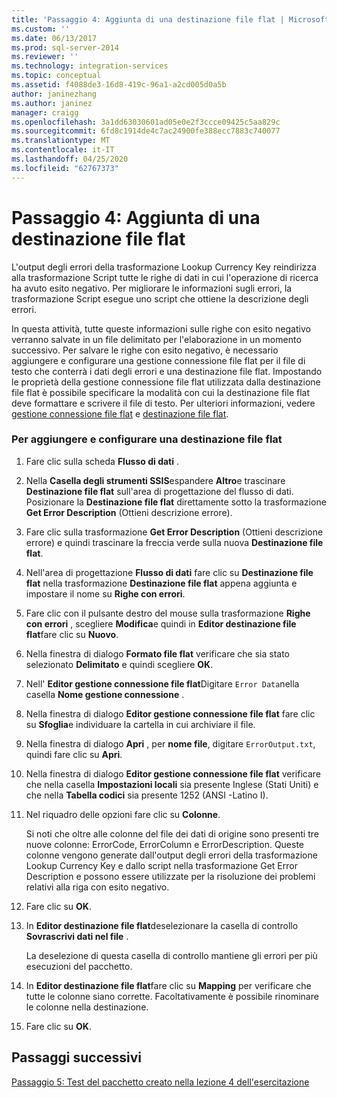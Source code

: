```yaml
---
title: 'Passaggio 4: Aggiunta di una destinazione file flat | Microsoft Docs'
ms.custom: ''
ms.date: 06/13/2017
ms.prod: sql-server-2014
ms.reviewer: ''
ms.technology: integration-services
ms.topic: conceptual
ms.assetid: f4088de3-16d8-419c-96a1-a2cd005d0a5b
author: janinezhang
ms.author: janinez
manager: craigg
ms.openlocfilehash: 3a1dd63030601ad05e0e2f3ccce09425c5aa829c
ms.sourcegitcommit: 6fd8c1914de4c7ac24900fe388ecc7883c740077
ms.translationtype: MT
ms.contentlocale: it-IT
ms.lasthandoff: 04/25/2020
ms.locfileid: "62767373"
---
```

# <a name="step-4-adding-a-flat-file-destination"></a>Passaggio 4: Aggiunta di una destinazione file flat
  L'output degli errori della trasformazione Lookup Currency Key reindirizza alla trasformazione Script tutte le righe di dati in cui l'operazione di ricerca ha avuto esito negativo. Per migliorare le informazioni sugli errori, la trasformazione Script esegue uno script che ottiene la descrizione degli errori.  
  
 In questa attività, tutte queste informazioni sulle righe con esito negativo verranno salvate in un file delimitato per l'elaborazione in un momento successivo. Per salvare le righe con esito negativo, è necessario aggiungere e configurare una gestione connessione file flat per il file di testo che conterrà i dati degli errori e una destinazione file flat. Impostando le proprietà della gestione connessione file flat utilizzata dalla destinazione file flat è possibile specificare la modalità con cui la destinazione file flat deve formattare e scrivere il file di testo. Per ulteriori informazioni, vedere [gestione connessione file flat](connection-manager/file-connection-manager.md) e [destinazione file flat](data-flow/flat-file-destination.md).  
  
### <a name="to-add-and-configure-a-flat-file-destination"></a>Per aggiungere e configurare una destinazione file flat  
  
1.  Fare clic sulla scheda **Flusso di dati** .  
  
2.  Nella **Casella degli strumenti SSIS**espandere **Altro**e trascinare **Destinazione file flat** sull'area di progettazione del flusso di dati. Posizionare la **Destinazione file flat** direttamente sotto la trasformazione **Get Error Description** (Ottieni descrizione errore).  
  
3.  Fare clic sulla trasformazione **Get Error Description** (Ottieni descrizione errore) e quindi trascinare la freccia verde sulla nuova **Destinazione file flat**.  
  
4.  Nell'area di progettazione **Flusso di dati** fare clic su **Destinazione file flat** nella trasformazione **Destinazione file flat** appena aggiunta e impostare il nome su **Righe con errori**.  
  
5.  Fare clic con il pulsante destro del mouse sulla trasformazione **Righe con errori** , scegliere **Modifica**e quindi in **Editor destinazione file flat**fare clic su **Nuovo**.  
  
6.  Nella finestra di dialogo **Formato file flat** verificare che sia stato selezionato **Delimitato** e quindi scegliere **OK**.  
  
7.  Nell' **Editor gestione connessione file flat**Digitare `Error Data`nella casella **Nome gestione connessione** .  
  
8.  Nella finestra di dialogo **Editor gestione connessione file flat** fare clic su **Sfoglia**e individuare la cartella in cui archiviare il file.  
  
9. Nella finestra di dialogo **Apri** , per **nome file**, digitare `ErrorOutput.txt`, quindi fare clic su **Apri**.  
  
10. Nella finestra di dialogo **Editor gestione connessione file flat** verificare che nella casella **Impostazioni locali** sia presente Inglese (Stati Uniti) e che nella **Tabella codici** sia presente 1252 (ANSI -Latino I).  
  
11. Nel riquadro delle opzioni fare clic su **Colonne**.  
  
     Si noti che oltre alle colonne del file dei dati di origine sono presenti tre nuove colonne: ErrorCode, ErrorColumn e ErrorDescription. Queste colonne vengono generate dall'output degli errori della trasformazione Lookup Currency Key e dallo script nella trasformazione Get Error Description e possono essere utilizzate per la risoluzione dei problemi relativi alla riga con esito negativo.  
  
12. Fare clic su **OK**.  
  
13. In **Editor destinazione file flat**deselezionare la casella di controllo **Sovrascrivi dati nel file** .  
  
     La deselezione di questa casella di controllo mantiene gli errori per più esecuzioni del pacchetto.  
  
14. In **Editor destinazione file flat**fare clic su **Mapping** per verificare che tutte le colonne siano corrette. Facoltativamente è possibile rinominare le colonne nella destinazione.  
  
15. Fare clic su **OK**.  
  
## <a name="next-steps"></a>Passaggi successivi  
 [Passaggio 5: Test del pacchetto creato nella lezione 4 dell'esercitazione](../integration-services/lesson-4-5-testing-the-lesson-4-tutorial-package.md)  
  
  
